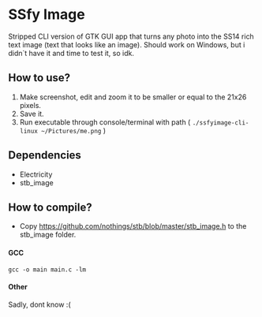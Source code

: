 # SSfy Image

Stripped CLI version of GTK GUI app that turns any photo into the SS14 rich text image (text that looks like an image).
Should work on Windows, but i didn`t have it and time to test it, so idk.

## How to use?

1. Make screenshot, edit and zoom it to be smaller or equal to the 21x26 pixels.
2. Save it.
3. Run executable through console/terminal with path ( `./ssfyimage-cli-linux ~/Pictures/me.png` )

## Dependencies
- Electricity
- stb\_image

## How to compile?

- Copy https://github.com/nothings/stb/blob/master/stb_image.h to the stb\_image folder.

#### GCC
`gcc -o main main.c -lm`
#### Other
Sadly, dont know :(
